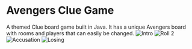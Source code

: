 # Avengers Clue Game
A themed Clue board game built in Java. It has a unique Avengers board with rooms and players that can easily be changed.
![Intro](https://github.com/TaylorDashRodgers/ClueGame/assets/74731025/c3453bbb-4131-4f07-b4ae-fd1e9e673963)
![Roll 2](https://github.com/TaylorDashRodgers/ClueGame/assets/74731025/3af3c006-8810-4466-bbfd-bcccc267a482)
![Accusation](https://github.com/TaylorDashRodgers/ClueGame/assets/74731025/6c77c4d6-4d45-4ea6-b5c9-58cadad44feb)
![Losing](https://github.com/TaylorDashRodgers/ClueGame/assets/74731025/44de0a55-4b94-4051-98fc-b9e5be7a42ac)
